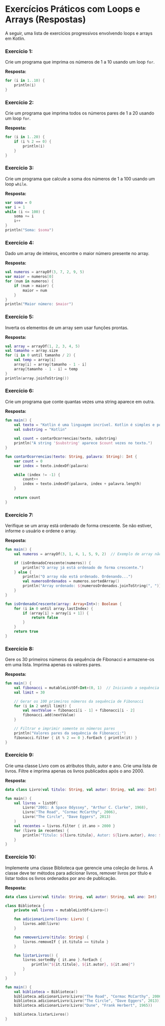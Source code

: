 # Exercícios Práticos com Loops e Arrays (Respostas)

A seguir, uma lista de exercícios progressivos envolvendo loops e arrays em Kotlin.

### Exercício 1:
Crie um programa que imprima os números de 1 a 10 usando um loop `for`.

**Resposta:**
```kotlin
for (i in 1..10) {
    println(i)
}
```

### Exercício 2:
Crie um programa que imprima todos os números pares de 1 a 20 usando um loop `for`.

**Resposta:**
```kotlin
for (i in 1..20) {
    if (i % 2 == 0) {
        println(i)
    }
}
```

### Exercício 3:
Crie um programa que calcule a soma dos números de 1 a 100 usando um loop `while`.

**Resposta:**
```kotlin
var soma = 0
var i = 1
while (i <= 100) {
    soma += i
    i++
}
println("Soma: $soma")
```

### Exercício 4:
Dado um array de inteiros, encontre o maior número presente no array.

**Resposta:**
```kotlin
val numeros = arrayOf(3, 7, 2, 9, 5)
var maior = numeros[0]
for (num in numeros) {
    if (num > maior) {
        maior = num
    }
}
println("Maior número: $maior")
```

### Exercício 5:
Inverta os elementos de um array sem usar funções prontas.

**Resposta:**
```kotlin
val array = arrayOf(1, 2, 3, 4, 5)
val tamanho = array.size
for (i in 0 until tamanho / 2) {
    val temp = array[i]
    array[i] = array[tamanho - 1 - i]
    array[tamanho - 1 - i] = temp
}
println(array.joinToString())
```

### Exercício 6:
Crie um programa que conte quantas vezes uma string aparece em outra.

**Resposta:**
```kotlin
fun main() {
    val texto = "Kotlin é uma linguagem incrível. Kotlin é simples e poderosa. Eu amo Kotlin!"
    val substring = "Kotlin"
    
    val count = contarOcorrencias(texto, substring)
    println("A string '$substring' aparece $count vezes no texto.")
}

fun contarOcorrencias(texto: String, palavra: String): Int {
    var count = 0
    var index = texto.indexOf(palavra)

    while (index != -1) {
        count++
        index = texto.indexOf(palavra, index + palavra.length)
    }
    
    return count
}
```

### Exercício 7:
Verifique se um array está ordenado de forma crescente.
Se não estiver, informe o usuário e ordene o array.

**Resposta:**
```kotlin
fun main() {
    val numeros = arrayOf(3, 1, 4, 1, 5, 9, 2)  // Exemplo de array não ordenado

    if (isOrdenadoCrescente(numeros)) {
        println("O array já está ordenado de forma crescente.")
    } else {
        println("O array não está ordenado. Ordenando...")
        val numerosOrdenados = numeros.sortedArray()
        println("Array ordenado: ${numerosOrdenados.joinToString(", ")}")
    }
}

fun isOrdenadoCrescente(array: Array<Int>): Boolean {
    for (i in 0 until array.lastIndex) {
        if (array[i] > array[i + 1]) {
            return false
        }
    }
    return true
}
```

### Exercício 8:
Gere os 30 primeiros números da sequência de Fibonacci e armazene-os em uma lista.
Imprima apenas os valores pares.

**Resposta:**
```kotlin
fun main() {
    val fibonacci = mutableListOf<Int>(0, 1)  // Iniciando a sequência com os dois primeiros números padrão
    val limit = 30

    // Gerar os 100 primeiros números da sequência de Fibonacci
    for (i in 2 until limit) {
        val nextValue = fibonacci[i - 1] + fibonacci[i - 2]
        fibonacci.add(nextValue)
    }

    // Filtrar e imprimir somente os números pares
    println("Valores pares da sequência de Fibonacci:")
    fibonacci.filter { it % 2 == 0 }.forEach { println(it) }
}
```

### Exercício 9:
Crie uma classe Livro com os atributos título, autor e ano. 
Crie uma lista de livros. 
Filtre e imprima apenas os livros publicados após o ano 2000.

**Resposta:**

```kotlin
data class Livro(val titulo: String, val autor: String, val ano: Int)

fun main() {
    val livros = listOf(
        Livro("2001: A Space Odyssey", "Arthur C. Clarke", 1968),
        Livro("The Road", "Cormac McCarthy", 2006),
        Livro("The Circle", "Dave Eggers", 2013)
    )
    val recentes = livros.filter { it.ano > 2000 }
    for (livro in recentes) {
        println("Título: ${livro.titulo}, Autor: ${livro.autor}, Ano: ${livro.ano}")
    }
}
```

### Exercício 10:
Implemente uma classe Biblioteca que gerencie uma coleção de livros. A classe deve ter métodos para adicionar livros, remover livros por título e listar todos os livros ordenados por ano de publicação.

**Resposta:**
```kotlin
data class Livro(val titulo: String, val autor: String, val ano: Int)

class Biblioteca {
    private val livros = mutableListOf<Livro>()

    fun adicionarLivro(livro: Livro) {
        livros.add(livro)
    }

    fun removerLivro(titulo: String) {
        livros.removeIf { it.titulo == titulo }
    }

    fun listarLivros() {
        livros.sortedBy { it.ano }.forEach { 
            println("${it.titulo}, ${it.autor}, ${it.ano}")
        }
    }
}

fun main() {
    val biblioteca = Biblioteca()
    biblioteca.adicionarLivro(Livro("The Road", "Cormac McCarthy", 2006))
    biblioteca.adicionarLivro(Livro("The Circle", "Dave Eggers", 2013))
    biblioteca.adicionarLivro(Livro("Dune", "Frank Herbert", 1965))

    biblioteca.listarLivros()
}

```
